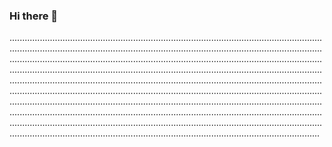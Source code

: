 ### Hi there 👋

.......................................................................................................................................................................................................................................................................................................................................................................................................................................................................................................................................................................................................................................................................................................................................................................................................................................................................................................................................................................................................................................................................................................................................................................................................................................................................................